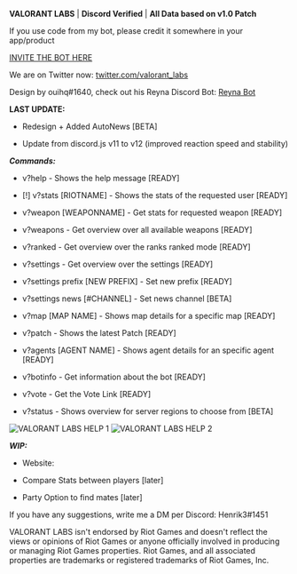 **VALORANT LABS** | **Discord Verified** | **All Data based on v1.0 Patch** 

If you use code from my bot, please credit it somewhere in your app/product

[INVITE THE BOT HERE](https://top.gg/bot/702201518329430117)

We are on Twitter now: [twitter.com/valorant_labs](https://www.twitter.com/valorant_labs)

Design by ouihq#1640, check out his Reyna Discord Bot: [Reyna Bot](https://discord.com/oauth2/authorize?client_id=717337318222069842&permissions=388289&scope=bot)


**LAST UPDATE:**

- Redesign + Added AutoNews [BETA]

- Update from discord.js v11 to v12 (improved reaction speed and stability)


***Commands:***

- v?help - Shows the help message [READY]

- [!] v?stats [RIOTNAME] - Shows the stats of the requested user [READY] 

- v?weapon [WEAPONNAME] - Get stats for requested weapon [READY]

- v?weapons - Get overview over all available weapons [READY]

- v?ranked - Get overview over the ranks ranked mode [READY]

- v?settings - Get overview over the settings [READY]

- v?settings prefix [NEW PREFIX] - Set new prefix [READY]

- v?settings news [#CHANNEL] - Set news channel [BETA]

- v?map [MAP NAME] - Shows map details for a specific map [READY]

- v?patch - Shows the latest Patch [READY]

- v?agents [AGENT NAME] - Shows agent details for an specific agent [READY]

- v?botinfo - Get information about the bot [READY]

- v?vote - Get the Vote Link [READY]

- v?status - Shows overview for server regions to choose from [BETA]

 <img src="https://cdn.discordapp.com/attachments/716941140825210881/718496044471812146/valorant-help.png" alt="VALORANT LABS HELP 1">
 <img src="https://cdn.discordapp.com/attachments/702435906757328897/720609923771400223/valorant-help2.png" alt="VALORANT LABS HELP 2">
 
 
***WIP:***

- Website: 

- Compare Stats between players [later]

- Party Option to find mates [later]

If you have any suggestions, write me a DM per Discord: Henrik3#1451

VALORANT LABS isn't endorsed by Riot Games and doesn't reflect the views or opinions of Riot Games or anyone officially involved in producing or managing Riot Games properties. Riot Games, and all associated properties are trademarks or registered trademarks of Riot Games, Inc.
